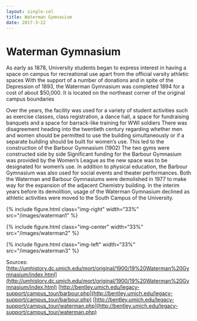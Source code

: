```yaml
---
layout: single-col
title: Waterman Gymnasium
date: 2017-3-22
---
```


# Waterman Gymnasium

As early as 1878, University students began to express interest in having a space on campus for recreational use apart from the official varsity athletic spaces
With the support of a number of donations and in spite of the Depression of 1893, the Waterman Gymnasium was completed 1894 for a cost of about $50,000.
It is located on the northeast corner of the original campus boundaries

Over the years, the facility was used for a variety of student activities such as exercise classes, class registration, a dance hall, a space for fundraising banquets and a space for barrack-like training for WWI soldiers
There was disagreement heading into the twentieth century regarding whether men and women should be permitted to use the building simultaneously or if a separate building should be built for women’s use.
This led to the construction of the Barbour Gymnasium (1902)
The two gyms were constructed side by side
Significant funding for the Barbour Gymnasium was provided by the Women’s League as the new space was to be designated for women’s use.
In addition to physical education, the Barbour Gymnasium was also used for social events and theater performances.
Both the Waterman and Barbour Gymnasiums were demolished in 1977 to make way for the expansion of the adjacent Chemistry building.
In the interim years before its demolition, usage of the Waterman Gymnasium declined as athletic activities were moved to the South Campus of the University.

{% include figure.html class="img-right" width=“33%" src="/images/waterman1" %}

{% include figure.html class="img-center" width=“33%" src="/images/waterman2" %}

{% include figure.html class="img-left" width=“33%" src="/images/waterman3" %}

Sources:
[http://umhistory.dc.umich.edu/mort/original/1900/19%20Waterman%20Gymnasium/index.html](http://umhistory.dc.umich.edu/mort/original/1900/19%20Waterman%20Gymnasium/index.html)
[http://bentley.umich.edu/legacy-support/campus_tour/barbour.php](http://bentley.umich.edu/legacy-support/campus_tour/barbour.php)
[http://bentley.umich.edu/legacy-support/campus_tour/waterman.php](http://bentley.umich.edu/legacy-support/campus_tour/waterman.php)  
